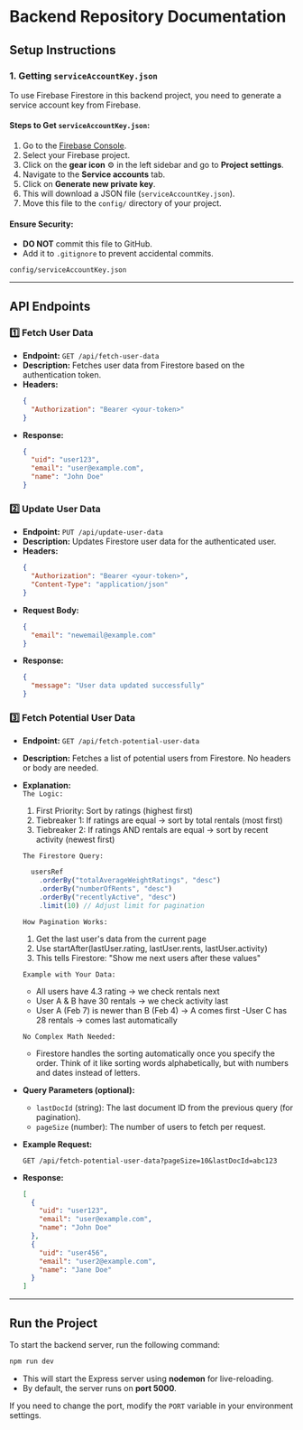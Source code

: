 # Backend Repository Documentation

## Setup Instructions

### 1. Getting `serviceAccountKey.json`
To use Firebase Firestore in this backend project, you need to generate a service account key from Firebase.

#### **Steps to Get `serviceAccountKey.json`**:
1. Go to the [Firebase Console](https://console.firebase.google.com/).
2. Select your Firebase project.
3. Click on the **gear icon** ⚙️ in the left sidebar and go to **Project settings**.
4. Navigate to the **Service accounts** tab.
5. Click on **Generate new private key**.
6. This will download a JSON file (`serviceAccountKey.json`).
7. Move this file to the `config/` directory of your project.

#### **Ensure Security:**
- **DO NOT** commit this file to GitHub.
- Add it to `.gitignore` to prevent accidental commits.

```gitignore
config/serviceAccountKey.json
```

---

## API Endpoints

### 1️⃣ **Fetch User Data**
- **Endpoint:** `GET /api/fetch-user-data`
- **Description:** Fetches user data from Firestore based on the authentication token.
- **Headers:**
  ```json
  {
    "Authorization": "Bearer <your-token>"
  }
  ```
- **Response:**
  ```json
  {
    "uid": "user123",
    "email": "user@example.com",
    "name": "John Doe"
  }
  ```

### 2️⃣ **Update User Data**
- **Endpoint:** `PUT /api/update-user-data`
- **Description:** Updates Firestore user data for the authenticated user.
- **Headers:**
  ```json
  {
    "Authorization": "Bearer <your-token>",
    "Content-Type": "application/json"
  }
  ```
- **Request Body:**
  ```json
  {
    "email": "newemail@example.com"
  }
  ```
- **Response:**
  ```json
  {
    "message": "User data updated successfully"
  }
  ```

### 3️⃣ **Fetch Potential User Data**
- **Endpoint:** `GET /api/fetch-potential-user-data`
- **Description:** Fetches a list of potential users from Firestore. No headers or body are needed.
- **Explanation:** <br>
  `The Logic:`
  1. First Priority: Sort by ratings (highest first)
  2. Tiebreaker 1: If ratings are equal → sort by total rentals (most first)
  3. Tiebreaker 2: If ratings AND rentals are equal → sort by recent activity (newest first)
  
  `The Firestore Query:`
  ```javascript
    usersRef
      .orderBy("totalAverageWeightRatings", "desc")
      .orderBy("numberOfRents", "desc")
      .orderBy("recentlyActive", "desc")
      .limit(10) // Adjust limit for pagination
  ```
  
  `How Pagination Works:`
    1. Get the last user's data from the current page
    2. Use startAfter(lastUser.rating, lastUser.rents, lastUser.activity)
    3. This tells Firestore: "Show me next users after these values"
  
  `Example with Your Data:`
    - All users have 4.3 rating → we check rentals next
    - User A & B have 30 rentals → we check activity last
    - User A (Feb 7) is newer than B (Feb 4) → A comes first
    -User C has 28 rentals → comes last automatically

  `No Complex Math Needed:`
    - Firestore handles the sorting automatically once you specify the order. Think of it like sorting words alphabetically, but with numbers and dates instead of letters.
- **Query Parameters (optional):**
  - `lastDocId` (string): The last document ID from the previous query (for pagination).
  - `pageSize` (number): The number of users to fetch per request.
- **Example Request:**
  ```
  GET /api/fetch-potential-user-data?pageSize=10&lastDocId=abc123
  ```
- **Response:**
  ```json
  [
    {
      "uid": "user123",
      "email": "user@example.com",
      "name": "John Doe"
    },
    {
      "uid": "user456",
      "email": "user2@example.com",
      "name": "Jane Doe"
    }
  ]
  ```

---

## Run the Project

To start the backend server, run the following command:

```bash
npm run dev
```

- This will start the Express server using **nodemon** for live-reloading.
- By default, the server runs on **port 5000**.

If you need to change the port, modify the `PORT` variable in your environment settings.
